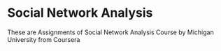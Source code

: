 # Social Network Analysis
These are Assignments of Social Network Analysis Course by Michigan University from Coursera
